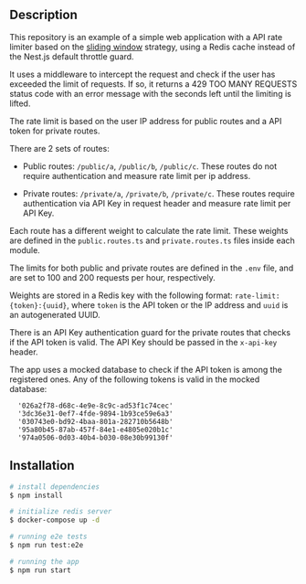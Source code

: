 ## Description

This repository is an example of a simple web application with a API rate limiter based on the [sliding window](https://en.wikipedia.org/wiki/Sliding_window_protocol) strategy, using a Redis cache instead of the Nest.js default throttle guard.

It uses a middleware to intercept the request and check if the user has exceeded the limit of requests. If so, it returns a 429 TOO MANY REQUESTS status code with an error message with the seconds left until the limiting is lifted.

The rate limit is based on the user IP address for public routes and a API token for private routes.

There are  2 sets of routes:

- Public routes: `/public/a`, `/public/b`, `/public/c`. These routes do not require authentication and measure rate limit per ip address.
  
- Private routes: `/private/a`, `/private/b`, `/private/c`. These routes require authentication via API Key in request header and measure rate limit per API Key.

Each route has a different weight to calculate the rate limit. These weights are defined in the `public.routes.ts` and `private.routes.ts` files inside each module.

The limits for both public and private routes are defined in the `.env` file, and are set to 100 and 200 requests per hour, respectively.

Weights are stored in a Redis key with the following format: `rate-limit:{token}:{uuid}`, where `token` is the API token or the IP address and `uuid` is an autogenerated UUID.

There is an API Key authentication guard for the private routes that checks if the API token is valid. The API Key should be passed in the `x-api-key` header.

The app uses a mocked database to check if the API token is among the registered ones. Any of the following tokens is valid in the mocked database:

```
  '026a2f78-d68c-4e9e-8c9c-ad53f1c74cec'
  '3dc36e31-0ef7-4fde-9894-1b93ce59e6a3'
  '030743e0-bd92-4baa-801a-282710b5648b'
  '95a80b45-87ab-457f-84e1-e4805e020b1c'
  '974a0506-0d03-40b4-b030-08e30b99130f'
```

## Installation

```bash
# install dependencies
$ npm install

# initialize redis server
$ docker-compose up -d

# running e2e tests
$ npm run test:e2e

# running the app
$ npm run start
```
